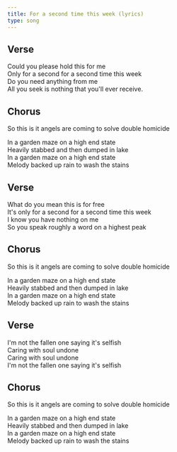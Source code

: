 ```yaml
---
title: For a second time this week (lyrics)
type: song
---
```


## Verse

Could you please hold this for me  
Only for a second for a second time this week  
Do you need anything from me  
All you seek is nothing that you'll ever receive.  

## Chorus

So this is it angels are coming to solve double homicide  
  
In a garden maze on a high end state  
Heavily stabbed and then dumped in lake  
In a garden maze on a high end state  
Melody backed up rain to wash the stains  

## Verse

What do you mean this is for free  
It's only for a second for a second time this week  
I know you have nothing on me  
So you speak roughly a word on a highest peak  

## Chorus

So this is it angels are coming to solve double homicide  
  
In a garden maze on a high end state  
Heavily stabbed and then dumped in lake  
In a garden maze on a high end state  
Melody backed up rain to wash the stains  

## Verse

I'm not the fallen one saying it's selfish  
Caring with soul undone  
Caring with soul undone  
I'm not the fallen one saying it's selfish  

## Chorus

So this is it angels are coming to solve double homicide  
  
In a garden maze on a high end state  
Heavily stabbed and then dumped in lake  
In a garden maze on a high end state  
Melody backed up rain to wash the stains  
